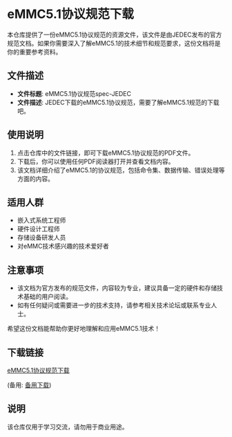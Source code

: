 # eMMC5.1协议规范下载

本仓库提供了一份eMMC5.1协议规范的资源文件，该文件是由JEDEC发布的官方规范文档。如果你需要深入了解eMMC5.1的技术细节和规范要求，这份文档将是你的重要参考资料。

## 文件描述

- **文件标题**: eMMC5.1协议规范spec-JEDEC
- **文件描述**: JEDEC下载的eMMC5.1协议规范，需要了解eMMC5.1规范的下载吧。

## 使用说明

1. 点击仓库中的文件链接，即可下载eMMC5.1协议规范的PDF文件。
2. 下载后，你可以使用任何PDF阅读器打开并查看文档内容。
3. 该文档详细介绍了eMMC5.1的协议规范，包括命令集、数据传输、错误处理等方面的内容。

## 适用人群

- 嵌入式系统工程师
- 硬件设计工程师
- 存储设备研发人员
- 对eMMC技术感兴趣的技术爱好者

## 注意事项

- 该文档为官方发布的规范文件，内容较为专业，建议具备一定的硬件和存储技术基础的用户阅读。
- 如有任何疑问或需要进一步的技术支持，请参考相关技术论坛或联系专业人士。

希望这份文档能帮助你更好地理解和应用eMMC5.1技术！

## 下载链接
[eMMC5.1协议规范下载](https://pan.quark.cn/s/786aed9d711d) 

(备用: [备用下载](https://pan.baidu.com/s/1NTm9CIEhaSXVT8EBBLzQ5g?pwd=1223))

## 说明

该仓库仅用于学习交流，请勿用于商业用途。
